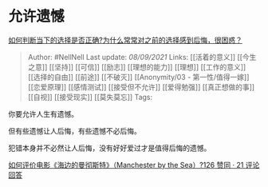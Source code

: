 # 允许遗憾
[如何判断当下的选择是否正确?为什么常常对之前的选择感到后悔，很困惑？](https://www.zhihu.com/question/472210725/answer/2108768226)

> Author: #NellNell 
Last update: *08/09/2021* 
Links: [[活着的意义]] [[今生之意]] [[坚持]] [[可信]] [[励志]] [[理想的能力]] [[理想]] [[工作的意义]] [[选择的自由]] [[前途]] [[不破灭]] [[Anonymity/03 - 第一性/值得一嫁]] [[恋爱原理]] [[感情测试]] [[接受但不允许]] [[爱得勉强]] [[真正想做的事]] [[自视]] [[接受现实]] [[莫失莫忘]]
Tags: 

你要允许人生有遗憾。

但有些遗憾让人后悔，有些遗憾不必后悔。

犯错本身并不必然让人后悔，没有好好爱过才是值得后悔的遗憾。

[如何评价电影《海边的曼彻斯特》（Manchester by the Sea）?126 赞同 · 21 评论回答](https://www.zhihu.com/question/53523367/answer/751676961)